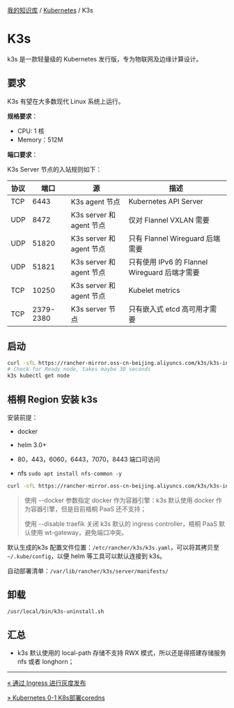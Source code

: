 [我的知识库](../README.md) / [Kubernetes](zz_generated_mdi.md) / K3s

# K3s

k3s 是一款轻量级的 Kubernetes 发行版，专为物联网及边缘计算设计。

## 要求

K3s 有望在大多数现代 Linux 系统上运行。

**规格要求**：

- CPU: 1 核
- Memory：512M

**端口要求**：

K3s Server 节点的入站规则如下：

| 协议 | 端口      | 源                       | 描述                                          |
| ---- | --------- | ------------------------ | --------------------------------------------- |
| TCP  | 6443      | K3s agent 节点           | Kubernetes API Server                         |
| UDP  | 8472      | K3s server 和 agent 节点 | 仅对 Flannel VXLAN 需要                       |
| UDP  | 51820     | K3s server 和 agent 节点 | 只有 Flannel Wireguard 后端需要               |
| UDP  | 51821     | K3s server 和 agent 节点 | 只有使用 IPv6 的 Flannel Wireguard 后端才需要 |
| TCP  | 10250     | K3s server 和 agent 节点 | Kubelet metrics                               |
| TCP  | 2379-2380 | K3s server 节点          | 只有嵌入式 etcd 高可用才需要                  |

## 启动

```bash
curl -sfL https://rancher-mirror.oss-cn-beijing.aliyuncs.com/k3s/k3s-install.sh | INSTALL_K3S_MIRROR=cn sh -
# Check for Ready node, takes maybe 30 seconds
k3s kubectl get node
```

## 梧桐 Region 安装 k3s

安装前提：

- docker

- helm 3.0+
- 80，443，6060，6443，7070，8443 端口可访问
- nfs `sudo apt install nfs-common -y`

```bash
curl -sfL https://rancher-mirror.oss-cn-beijing.aliyuncs.com/k3s/k3s-install.sh | INSTALL_K3S_VERSION="v1.22.6+k3s1" INSTALL_K3S_MIRROR=cn sh -s - server --docker --disable traefik
```

> 使用 --docker 参数指定 docker 作为容器引擎：k3s 默认使用 docker 作为容器引擎，但是目前梧桐 PaaS 还不支持；
>
> 使用 --disable traefik 关闭 k3s 默认的 ingress controller，梧桐 PaaS 默认使用 wt-gateway，避免端口冲突。

默认生成的k3s 配置文件位置：`/etc/rancher/k3s/k3s.yaml`，可以将其拷贝至 `~/.kube/config`，以便 helm 等工具可以默认连接到 k3s。

自动部署清单：`/var/lib/rancher/k3s/server/manifests/`

## 卸载

```bash
/usr/local/bin/k3s-uninstall.sh
```

## 汇总

- k3s 默认使用的 local-path 存储不支持 RWX 模式，所以还是得搭建存储服务 nfs 或者 longhorn；

---
[« 通过 Ingress 进行灰度发布](ingress-gray-deploy.md)

[» Kubernetes 0-1 K8s部署coredns](k8s-deploy-coredns.md)
